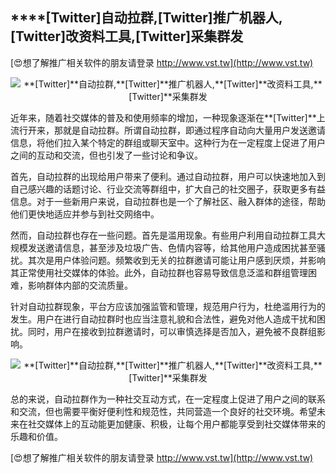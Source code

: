 ## ****[Twitter]**自动拉群,**[Twitter]**推广机器人,**[Twitter]**改资料工具,**[Twitter]**采集群发**

[😍想了解推广相关软件的朋友请登录 http://www.vst.tw](http://www.vst.tw)

 <center><img src="https://vst.tw/MP4/tuiguang/png/0.png" alt="**[Twitter]**自动拉群,**[Twitter]**推广机器人,**[Twitter]**改资料工具,**[Twitter]**采集群发"></center>

近年来，随着社交媒体的普及和使用频率的增加，一种现象逐渐在**[Twitter]**上流行开来，那就是自动拉群。所谓自动拉群，即通过程序自动向大量用户发送邀请信息，将他们拉入某个特定的群组或聊天室中。这种行为在一定程度上促进了用户之间的互动和交流，但也引发了一些讨论和争议。

首先，自动拉群的出现给用户带来了便利。通过自动拉群，用户可以快速地加入到自己感兴趣的话题讨论、行业交流等群组中，扩大自己的社交圈子，获取更多有益信息。对于一些新用户来说，自动拉群也是一个了解社区、融入群体的途径，帮助他们更快地适应并参与到社交网络中。

然而，自动拉群也存在一些问题。首先是滥用现象。有些用户利用自动拉群工具大规模发送邀请信息，甚至涉及垃圾广告、色情内容等，给其他用户造成困扰甚至骚扰。其次是用户体验问题。频繁收到无关的拉群邀请可能让用户感到厌烦，并影响其正常使用社交媒体的体验。此外，自动拉群也容易导致信息泛滥和群组管理困难，影响群体内部的交流质量。

针对自动拉群现象，平台方应该加强监管和管理，规范用户行为，杜绝滥用行为的发生。用户在进行自动拉群时也应当注意礼貌和合法性，避免对他人造成干扰和困扰。同时，用户在接收到拉群邀请时，可以审慎选择是否加入，避免被不良群组影响。

 <center><img src="https://vst.tw/MP4/tuiguang/png/5.png" alt="**[Twitter]**自动拉群,**[Twitter]**推广机器人,**[Twitter]**改资料工具,**[Twitter]**采集群发"></center>

总的来说，自动拉群作为一种社交互动方式，在一定程度上促进了用户之间的联系和交流，但也需要平衡好便利性和规范性，共同营造一个良好的社交环境。希望未来在社交媒体上的互动能更加健康、积极，让每个用户都能享受到社交媒体带来的乐趣和价值。

[😍想了解推广相关软件的朋友请登录 http://www.vst.tw](http://www.vst.tw)



